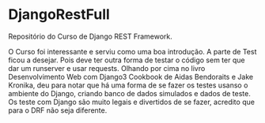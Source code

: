 # DjangoRestFull

Repositório do Curso de Django REST Framework.

O Curso foi interessante e serviu como uma boa introdução. 
A parte de Test ficou a desejar. Pois deve ter outra forma de testar o código sem ter que dar um runserver e usar requests. 
Olhando por cima no livro Desenvolvimento Web com Django3 Cookbook de Aidas Bendoraits e Jake Kronika, deu para notar que há uma forma de se fazer os testes usanso o ambiente do Django, criando banco de dados simulados e dados de teste.
Os teste com Django são muito legais e divertidos de se fazer, acredito que para o DRF não seja diferente.
